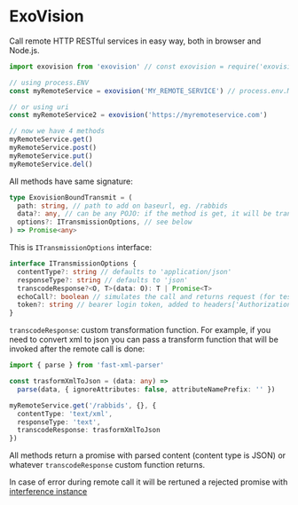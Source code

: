 # ExoVision

Call remote HTTP RESTful services in easy way, both in browser and Node.js.

```typescript
import exovision from 'exovision' // const exovision = require('exovision').default

// using process.ENV
const myRemoteService = exovision('MY_REMOTE_SERVICE') // process.env.MY_REMOTE_SERVICE === https://myremoteservice.com

// or using uri
const myRemoteService2 = exovision('https://myremoteservice.com')

// now we have 4 methods
myRemoteService.get()
myRemoteService.post()
myRemoteService.put()
myRemoteService.del()
```
All methods have same signature:

```typescript
type ExovisionBoundTransmit = (
  path: string, // path to add on baseurl, eg. /rabbids
  data?: any, // can be any POJO: if the method is get, it will be transformed to querystring otherwise to body
  options?: ITransmissionOptions, // see below
) => Promise<any>
```

This is `ITransmissionOptions` interface:
```typescript
interface ITransmissionOptions {
  contentType?: string // defaults to 'application/json'
  responseType?: string // defaults to 'json'
  transcodeResponse?<O, T>(data: O): T | Promise<T>
  echoCall?: boolean // simulates the call and returns request (for testing and debugging)
  token?: string // bearer login token, added to headers['Authorization'] = `Bearer ${token}`
}
```

`transcodeResponse`: custom transformation function. For example, if you need to convert xml to json you can pass a transform function that will be invoked after the remote call is done:
```typescript
import { parse } from 'fast-xml-parser'

const trasformXmlToJson = (data: any) =>
  parse(data, { ignoreAttributes: false, attributeNamePrefix: '' })

myRemoteService.get('/rabbids', {}, {
  contentType: 'text/xml',
  responseType: 'text',
  transcodeResponse: trasformXmlToJson
})
```

All methods return a promise with parsed content (content type is JSON) or whatever `transcodeResponse` custom function returns.

In case of error during remote call it will be rertuned a rejected promise with
[interference instance](https://www.npmjs.com/package/interference)
